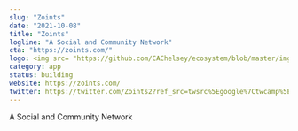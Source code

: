 ```yaml
---
slug: "Zoints"
date: "2021-10-08"
title: "Zoints"
logline: "A Social and Community Network"
cta: "https://zoints.com/"
logo: <img src= "https://github.com/CAChelsey/ecosystem/blob/master/img/zoints.jpg">
category: app
status: building
website: https://zoints.com/
twitter: https://twitter.com/Zoints2?ref_src=twsrc%5Egoogle%7Ctwcamp%5Eserp%7Ctwgr%5Eauthor
---
```


A Social and Community Network

